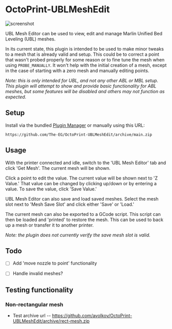 # OctoPrint-UBLMeshEdit

![screenshot](assets/img/screenshot.png)

UBL Mesh Editor can be used to view, edit and manage Marlin Unified Bed Leveling (UBL) meshes. 

In its current state, this plugin is intended to be used to make minor tweaks to a mesh that is already valid and setup. This could be to correct a point that wasn't probed properly for some reason or to fine tune the mesh when using `PROBE_MANUALLY`. It won't help with the initial creation of a mesh, except in the case of starting with a zero mesh and manually editing points.

*Note: this is only intended for UBL, and not any other ABL or MBL setup. This plugin will attempt to show and provide basic functionality for ABL meshes, but some features will be disabled and others may not function as expected.*

## Setup

Install via the bundled [Plugin Manager](https://docs.octoprint.org/en/master/bundledplugins/pluginmanager.html)
or manually using this URL:

    https://github.com/The-EG/OctoPrint-UBLMeshEdit/archive/main.zip

## Usage

With the printer connected and idle, switch to the 'UBL Mesh Editor' tab and click 'Get Mesh'. The current mesh will be shown.

Click a point to edit the value. The current value will be shown next to 'Z Value.' That value can be changed by clicking up/down or by entering a value. To save the value, click 'Save Value.'

UBL Mesh Editor can also save and load saved meshes. Select the mesh slot next to 'Mesh Save Slot' and click either 'Save' or 'Load.'

The current mesh can also be exported to a GCode script. This script can then be loaded and 'printed' to restore the mesh. This can be used to back up a mesh or transfer it to another printer.

*Note: the plugin does not currently verify the save mesh slot is valid.*

## Todo

 - [ ] Add 'move nozzle to point' functionality
 - [ ] Handle invalid meshes?


 ## Testing functionality

 ### Non-rectangular mesh

 * Test archive url -- https://github.com/avolkov/OctoPrint-UBLMeshEdit/archive/rect-mesh.zip